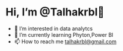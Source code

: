  # Hi, I’m @Talhakrbl👋 
- 👀 I’m interested in data analytcs
- 🌱 I’m currently learning Phyton,Power BI
- 📫 How to reach me talhakrbl@gmail.com


<!---
Talhakrbl/Talhakrbl is a ✨ special ✨ repository because its `README.md` (this file) appears on your GitHub profile.
You can click the Preview link to take a look at your changes.
--->
